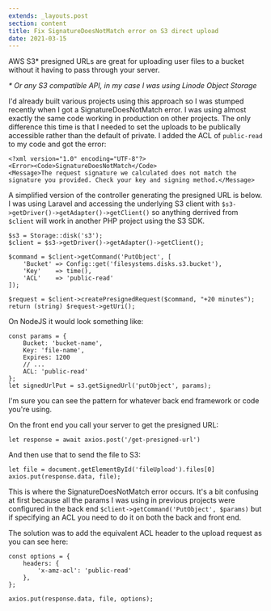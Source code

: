 ```yaml
---
extends: _layouts.post
section: content
title: Fix SignatureDoesNotMatch error on S3 direct upload
date: 2021-03-15
---
```


AWS S3* presigned URLs are great for uploading user files to a bucket without it having to pass through your server. 

_* Or any S3 compatible API, in my case I was using Linode Object Storage_

I'd already built various projects using this approach so I was stumped recently when I got a SignatureDoesNotMatch error. I was using almost exactly the same code working in production on other projects. The only difference this time is that I needed to set the uploads to be publically accessible rather than the default of private. I added the ACL of `public-read` to my code and got the error:

    <?xml version="1.0" encoding="UTF-8"?>
    <Error><Code>SignatureDoesNotMatch</Code>
    <Message>The request signature we calculated does not match the signature you provided. Check your key and signing method.</Message>


A simplified version of the controller generating the presigned URL is below. I was using Laravel and accessing the underlying S3 client with `$s3->getDriver()->getAdapter()->getClient()` so anything derrived from `$client` will work in another PHP project using the S3 SDK.

    $s3 = Storage::disk('s3');
    $client = $s3->getDriver()->getAdapter()->getClient();

    $command = $client->getCommand('PutObject', [
        'Bucket' => Config::get('filesystems.disks.s3.bucket'),
        'Key'    => time(),
        'ACL'    => 'public-read'
    ]);

    $request = $client->createPresignedRequest($command, "+20 minutes");
    return (string) $request->getUri();

On NodeJS it would look something like:

    const params = {
        Bucket: 'bucket-name',
        Key: 'file-name',
        Expires: 1200
        // ...
        ACL: 'public-read'
    };
    let signedUrlPut = s3.getSignedUrl('putObject', params);

I'm sure you can see the pattern for whatever back end framework or code you're using.

On the front end you call your server to get the presigned URL:

    let response = await axios.post('/get-presigned-url')

And then use that to send the file to S3:

    let file = document.getElementById('fileUpload').files[0]
    axios.put(response.data, file);

This is where the SignatureDoesNotMatch error occurs. It's a bit confusing at first because all the params I was using in previous projects were configured in the back end `$client->getCommand('PutObject', $params)` but if specifying an ACL you need to do it on both the back and front end. 

The solution was to add the equivalent ACL header to the upload request as you can see here:

    const options = {
        headers: {
            'x-amz-acl': 'public-read'
        },
    };

    axios.put(response.data, file, options);

